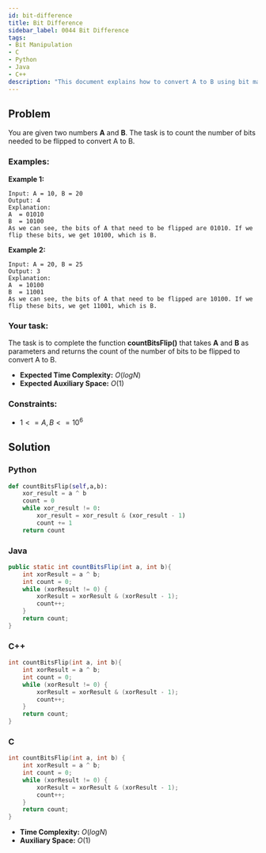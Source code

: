 ```yaml
---
id: bit-difference
title: Bit Difference
sidebar_label: 0044 Bit Difference
tags:
- Bit Manipulation
- C
- Python
- Java
- C++
description: "This document explains how to convert A to B using bit manipulation."
---
```


## Problem

You are given two numbers **A** and **B**. The task is to count the number of bits needed to be flipped to convert A to B.

### Examples:
**Example 1:**
```
Input: A = 10, B = 20
Output: 4
Explanation:
A  = 01010
B  = 10100
As we can see, the bits of A that need to be flipped are 01010. If we flip these bits, we get 10100, which is B.
```

**Example 2:**
```
Input: A = 20, B = 25
Output: 3
Explanation:
A  = 10100
B  = 11001
As we can see, the bits of A that need to be flipped are 10100. If we flip these bits, we get 11001, which is B.
```

### Your task:

The task is to complete the function **countBitsFlip()** that takes **A** and **B** as parameters and returns the count of the number of bits to be flipped to convert A to B.

- **Expected Time Complexity:** $O(log N)$
- **Expected Auxiliary Space:** $O(1)$

### Constraints:

- $1<=A,B<=10^6$

## Solution
### Python
```python
def countBitsFlip(self,a,b):
    xor_result = a ^ b
    count = 0
    while xor_result != 0:
        xor_result = xor_result & (xor_result - 1)
        count += 1
    return count
```

### Java
```java
public static int countBitsFlip(int a, int b){
    int xorResult = a ^ b;
    int count = 0;
    while (xorResult != 0) {
        xorResult = xorResult & (xorResult - 1);
        count++;
    }
    return count;
}
```

### C++
```cpp
int countBitsFlip(int a, int b){
    int xorResult = a ^ b;
    int count = 0;
    while (xorResult != 0) {
        xorResult = xorResult & (xorResult - 1);
        count++;
    }
    return count;
}
```

### C
```c
int countBitsFlip(int a, int b) {
    int xorResult = a ^ b;
    int count = 0;
    while (xorResult != 0) {
        xorResult = xorResult & (xorResult - 1);
        count++;
    }
    return count;
}
```

- **Time Complexity:** $O(log N)$
- **Auxiliary Space:** $O(1)$